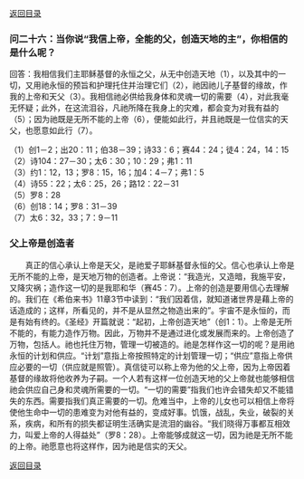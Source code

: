 [返回目录](000.md)
### 问二十六：当你说“我信上帝，全能的父，创造天地的主”，你相信的是什么呢？
<p>
回答：我相信我们主耶稣基督的永恒之父，从无中创造天地（1），以及其中的一切，又用祂永恒的预旨和护理托住并治理它们（2），祂因祂儿子基督的缘故，作我的上帝和天父（3）。我相信祂必供给我身体和灵魂一切的需要（4），对此我毫无怀疑；此外，在这流泪谷，凡祂所降在我身上的灾难，都会变为对我有益的（5）；因为祂既是无所不能的上帝（6），便能如此行，并且祂既是一位信实的天父，也愿意如此行（7）。
</p>

（1）创1－2；出20：11；伯38－39；诗33：6；赛44：24；徒4：24，14：15<br/>
（2）诗104：27－30；太6：30；10：29；弗1：11<br/>
（3）约1：12，13；罗8：15，16；加4：4－7；弗1：5<br/>（4）诗55：22；太6：25，26；路12：22－31<br/>
（5）罗8：28<br/>
（6）创18：14；罗8：31－39<br/>
（7）太6：32，33；7：9－11<br/>

### 父上帝是创造者
<p>
　　真正的信心承认上帝是天父，是祂爱子耶稣基督永恒的父。信心也承认上帝是无所不能的上帝，是天地万物的创造者。上帝说：“我造光，又造暗，我施平安，又降灾祸；造作这一切的是我耶和华（赛45：7）。上帝的创造是要用信心去理解的。我们在《希伯来书》11章3节中读到：“我们因着信，就知道诸世界是藉上帝的话造成的；这样，所看见的，并不是从显然之物造出来的”。宇宙不是永恒的，而是有始有终的。《圣经》开篇就说：“起初，上帝创造天地”（创1：1）。上帝是无所不能的，有能力造作万物。因此，万物并不是通过进化或发展而来的。上帝创造了万物，包括人。祂也托住万物，管理一切被造的。祂是怎样作这一切的呢？是用祂永恒的计划和供应。“计划”意指上帝按照特定的计划管理一切；“供应”意指上帝供应必要的一切（供应就是照管）。真信徒可以称上帝为他的父上帝，因为上帝因着基督的缘故将他收养为子嗣。一个人若有这样一位创造天地的父上帝就也能够相信祂会供应自己身和灵魂所需要的一切。“一切的需要”指我们也许会错失却又不能错失的东西。需要指我们真正需要的一切。危难当中，上帝的儿女也可以相信上帝将使他生命中一切的患难变为对他有益的，变成好事。饥饿，战乱，失业，破裂的关系，疾病，和所有的损失都证明生活确实是流泪的幽谷。“我们晓得万事都互相效力，叫爱上帝的人得益处”（罗8：28）。上帝能够成就这一切，因为祂是无所不能的上帝。祂愿意也将这样作，因为祂是信实的天父。
</p>

[返回目录](000.md)